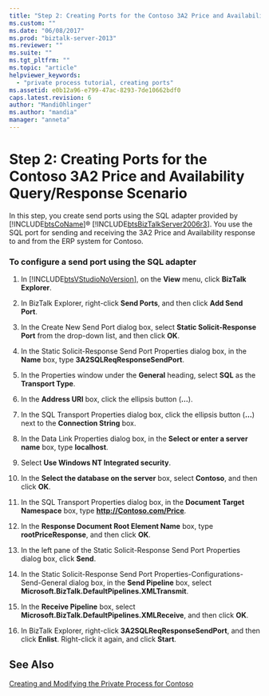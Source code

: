 ```yaml
---
title: "Step 2: Creating Ports for the Contoso 3A2 Price and Availability Query-Response Scenario using BizTalk Explorer | Microsoft Docs"
ms.custom: ""
ms.date: "06/08/2017"
ms.prod: "biztalk-server-2013"
ms.reviewer: ""
ms.suite: ""
ms.tgt_pltfrm: ""
ms.topic: "article"
helpviewer_keywords: 
  - "private process tutorial, creating ports"
ms.assetid: e0b12a96-e799-47ac-8293-7de10662bdf0
caps.latest.revision: 6
author: "MandiOhlinger"
ms.author: "mandia"
manager: "anneta"
---
```

# Step 2: Creating Ports for the Contoso 3A2 Price and Availability Query/Response Scenario
In this step, you create send ports using the SQL adapter provided by [!INCLUDE[btsCoName](../../../includes/btsconame-md.md)]® [!INCLUDE[btsBizTalkServer2006r3](../../../includes/btsbiztalkserver2006r3-md.md)]. You use the SQL port for sending and receiving the 3A2 Price and Availability response to and from the ERP system for Contoso.  
  
### To configure a send port using the SQL adapter  
  
1.  In [!INCLUDE[btsVStudioNoVersion](../../../includes/btsvstudionoversion-md.md)], on the **View** menu, click **BizTalk Explorer**.  
  
2.  In BizTalk Explorer, right-click **Send Ports**, and then click **Add Send Port**.  
  
3.  In the Create New Send Port dialog box, select **Static Solicit-Response Port** from the drop-down list, and then click **OK**.  
  
4.  In the Static Solicit-Response Send Port Properties dialog box, in the **Name** box, type **3A2SQLReqResponseSendPort**.  
  
5.  In the Properties window under the **General** heading, select **SQL** as the **Transport Type**.  
  
6.  In the **Address URI** box, click the ellipsis button (**…**).  
  
7.  In the SQL Transport Properties dialog box, click the ellipsis button (**…**) next to the **Connection String** box.  
  
8.  In the Data Link Properties dialog box, in the **Select or enter a server name** box, type **localhost**.  
  
9. Select **Use Windows NT Integrated security**.  
  
10. In the **Select the database on the server** box, select **Contoso**, and then click **OK**.  
  
11. In the SQL Transport Properties dialog box, in the **Document Target Namespace** box, type **http://Contoso.com/Price**.  
  
12. In the **Response Document Root Element Name** box, type **rootPriceResponse**, and then click **OK**.  
  
13. In the left pane of the Static Solicit-Response Send Port Properties dialog box, click **Send**.  
  
14. In the Static Solicit-Response Send Port Properties-Configurations-Send-General dialog box, in the **Send Pipeline** box, select **Microsoft.BizTalk.DefaultPipelines.XMLTransmit**.  
  
15. In the **Receive Pipeline** box, select **Microsoft.BizTalk.DefaultPipelines.XMLReceive**, and then click **OK**.  
  
16. In BizTalk Explorer, right-click **3A2SQLReqResponseSendPort**, and then click **Enlist**. Right-click it again, and click **Start**.  
  
## See Also  
 [Creating and Modifying the Private Process for Contoso](../../../adapters-and-accelerators/accelerator-rosettanet/creating-and-modifying-the-private-process-for-contoso.md)